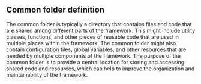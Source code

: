 ## Common folder definition

The common folder is typically a directory that contains files and code that are shared among different parts of the framework.
This might include utility classes, functions, and other pieces of reusable code that are used in multiple places within the framework.
The common folder might also contain configuration files, global variables, and other resources that are needed by multiple components of the framework.
The purpose of the common folder is to provide a central location for storing and accessing shared code and resources, which can help to improve the organization and maintainability of the framework.